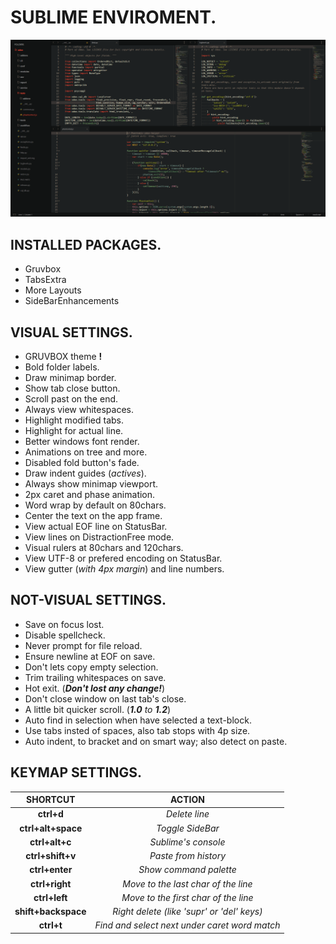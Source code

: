 # SUBLIME ENVIROMENT.
![visual_demo](scr_demo.png)

## INSTALLED PACKAGES.
- Gruvbox
- TabsExtra
- More Layouts
- SideBarEnhancements

## VISUAL SETTINGS.
- GRUVBOX theme **!**
- Bold folder labels.
- Draw minimap border.
- Show tab close button.
- Scroll past on the end.
- Always view whitespaces.
- Highlight modified tabs.
- Highlight for actual line.
- Better windows font render.
- Animations on tree and more.
- Disabled fold button's fade.
- Draw indent guides (_actives_).
- Always show minimap viewport.
- 2px caret and phase animation.
- Word wrap by default on 80chars.
- Center the text on the app frame.
- View actual EOF line on StatusBar.
- View lines on DistractionFree mode.
- Visual rulers at 80chars and 120chars.
- View UTF-8 or prefered encoding on StatusBar.
- View gutter (_with 4px margin_) and line numbers.


## NOT-VISUAL SETTINGS.
- Save on focus lost.
- Disable spellcheck.
- Never prompt for file reload.
- Ensure newline at EOF on save.
- Don't lets copy empty selection.
- Trim trailing whitespaces on save.
- Hot exit. (_**Don't lost any change!**_)
- Don't close window on last tab's close.
- A little bit quicker scroll. (_**1.0** to **1.2**_)
- Auto find in selection when have selected a text-block.
- Use tabs insted of spaces, also tab stops with 4p size.
- Auto indent, to bracket and on smart way; also detect on paste.


## KEYMAP SETTINGS.
|  SHORTCUT  |  ACTION  |
|:----------:|:--------:|
|  **ctrl+d**  |  *Delete line*  |
|  **ctrl+alt+space**  |  *Toggle SideBar*  |
|  **ctrl+alt+c**  |  *Sublime's console*  |
|  **ctrl+shift+v**  |  *Paste from history*  |
|  **ctrl+enter**  |  *Show command palette*  |
|  **ctrl+right**  |  *Move to the last char of the line*  |
|  **ctrl+left**  |  *Move to the first char of the line*  |
|  **shift+backspace**  |  *Right delete (like 'supr' or 'del' keys)*  |
|  **ctrl+t**  |  *Find and select next under caret word match*|
